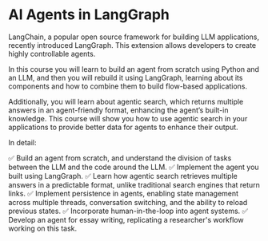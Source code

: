 # AI Agents in LangGraph

LangChain, a popular open source framework for building LLM applications, recently introduced LangGraph. This extension allows developers to create highly controllable agents.

In this course you will learn to build an agent from scratch using Python and an LLM, and then you will rebuild it using LangGraph, learning about  its components and how to combine them to build flow-based applications.

Additionally, you will learn about agentic search, which returns multiple answers in an agent-friendly format, enhancing the agent’s built-in knowledge. This course will show you how to use agentic search in your applications to provide better data for agents to enhance their output.

In detail:

✅ Build an agent from scratch, and understand the division of tasks between the LLM and the code around the LLM.
✅ Implement the agent you built using LangGraph.
✅ Learn how agentic search retrieves multiple answers in a predictable format, unlike traditional search engines that return links.
✅ Implement persistence in agents, enabling state management across multiple threads, conversation switching, and the ability to reload previous states.
✅ Incorporate human-in-the-loop into agent systems.
✅ Develop an agent for essay writing, replicating a researcher's workflow working on this task.

